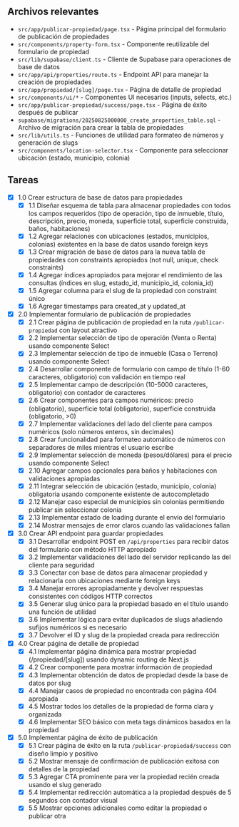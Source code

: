 ## Archivos relevantes

- `src/app/publicar-propiedad/page.tsx` - Página principal del formulario de publicación de propiedades
- `src/components/property-form.tsx` - Componente reutilizable del formulario de propiedad
- `src/lib/supabase/client.ts` - Cliente de Supabase para operaciones de base de datos
- `src/app/api/properties/route.ts` - Endpoint API para manejar la creación de propiedades
- `src/app/propiedad/[slug]/page.tsx` - Página de detalle de propiedad
- `src/components/ui/*` - Componentes UI necesarios (inputs, selects, etc.)
- `src/app/publicar-propiedad/success/page.tsx` - Página de éxito después de publicar
- `supabase/migrations/20250825000000_create_properties_table.sql` - Archivo de migración para crear la tabla de propiedades
- `src/lib/utils.ts` - Funciones de utilidad para formateo de números y generación de slugs
- `src/components/location-selector.tsx` - Componente para seleccionar ubicación (estado, municipio, colonia)

## Tareas

- [x] 1.0 Crear estructura de base de datos para propiedades
  - [x] 1.1 Diseñar esquema de tabla para almacenar propiedades con todos los campos requeridos (tipo de operación, tipo de inmueble, título, descripción, precio, moneda, superficie total, superficie construida, baños, habitaciones)
  - [x] 1.2 Agregar relaciones con ubicaciones (estados, municipios, colonias) existentes en la base de datos usando foreign keys
  - [x] 1.3 Crear migración de base de datos para la nueva tabla de propiedades con constraints apropiados (not null, unique, check constraints)
  - [x] 1.4 Agregar índices apropiados para mejorar el rendimiento de las consultas (índices en slug, estado_id, municipio_id, colonia_id)
  - [x] 1.5 Agregar columna para el slug de la propiedad con constraint único
  - [x] 1.6 Agregar timestamps para created_at y updated_at
- [x] 2.0 Implementar formulario de publicación de propiedades
  - [x] 2.1 Crear página de publicación de propiedad en la ruta `/publicar-propiedad` con layout atractivo
  - [x] 2.2 Implementar selección de tipo de operación (Venta o Renta) usando componente Select
  - [x] 2.3 Implementar selección de tipo de inmueble (Casa o Terreno) usando componente Select
  - [x] 2.4 Desarrollar componente de formulario con campo de título (1-60 caracteres, obligatorio) con validación en tiempo real
  - [x] 2.5 Implementar campo de descripción (10-5000 caracteres, obligatorio) con contador de caracteres
  - [x] 2.6 Crear componentes para campos numéricos: precio (obligatorio), superficie total (obligatorio), superficie construida (obligatorio, >0)
  - [x] 2.7 Implementar validaciones del lado del cliente para campos numéricos (solo números enteros, sin decimales)
  - [x] 2.8 Crear funcionalidad para formateo automático de números con separadores de miles mientras el usuario escribe
  - [x] 2.9 Implementar selección de moneda (pesos/dólares) para el precio usando componente Select
  - [x] 2.10 Agregar campos opcionales para baños y habitaciones con validaciones apropiadas
  - [x] 2.11 Integrar selección de ubicación (estado, municipio, colonia) obligatoria usando componente existente de autocompletado
  - [x] 2.12 Manejar caso especial de municipios sin colonias permitiendo publicar sin seleccionar colonia
  - [x] 2.13 Implementar estado de loading durante el envío del formulario
  - [x] 2.14 Mostrar mensajes de error claros cuando las validaciones fallan
- [x] 3.0 Crear API endpoint para guardar propiedades
  - [x] 3.1 Desarrollar endpoint POST en `/api/properties` para recibir datos del formulario con método HTTP apropiado
  - [x] 3.2 Implementar validaciones del lado del servidor replicando las del cliente para seguridad
  - [x] 3.3 Conectar con base de datos para almacenar propiedad y relacionarla con ubicaciones mediante foreign keys
  - [x] 3.4 Manejar errores apropiadamente y devolver respuestas consistentes con códigos HTTP correctos
  - [x] 3.5 Generar slug único para la propiedad basado en el título usando una función de utilidad
  - [x] 3.6 Implementar lógica para evitar duplicados de slugs añadiendo sufijos numéricos si es necesario
  - [x] 3.7 Devolver el ID y slug de la propiedad creada para redirección
- [x] 4.0 Crear página de detalle de propiedad
  - [x] 4.1 Implementar página dinámica para mostrar propiedad (/propiedad/[slug]) usando dynamic routing de Next.js
  - [x] 4.2 Crear componente para mostrar información de propiedad
  - [x] 4.3 Implementar obtención de datos de propiedad desde la base de datos por slug
  - [x] 4.4 Manejar casos de propiedad no encontrada con página 404 apropiada
  - [x] 4.5 Mostrar todos los detalles de la propiedad de forma clara y organizada
  - [x] 4.6 Implementar SEO básico con meta tags dinámicos basados en la propiedad

- [x] 5.0 Implementar página de éxito de publicación
  - [x] 5.1 Crear página de éxito en la ruta `/publicar-propiedad/success` con diseño limpio y positivo
  - [x] 5.2 Mostrar mensaje de confirmación de publicación exitosa con detalles de la propiedad
  - [x] 5.3 Agregar CTA prominente para ver la propiedad recién creada usando el slug generado
  - [x] 5.4 Implementar redirección automática a la propiedad después de 5 segundos con contador visual
  - [x] 5.5 Mostrar opciones adicionales como editar la propiedad o publicar otra